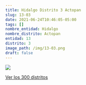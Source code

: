 ```yaml
---
title: Hidalgo Distrito 3 Actopan
slug: 13-03
date: 2021-06-24T10:46:05-05:00
tags: []
nombre_entidad: Hidalgo
nombre_distrito: Actopan
entidad: 13
distrito: 3
image_path: /img/13-03.png
draft: false
---
```


![](/img/13-03.png)

[Ver los 300 distritos](/docs/elecciones-2021)
